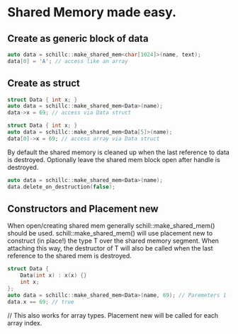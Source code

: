 
# Shared Memory made easy.

## Create as generic block of data
```C++
auto data = schillc::make_shared_mem<char[1024]>(name, text);
data[0] = 'A'; // access like an array
```

## Create as struct
```C++
struct Data { int x; }
auto data = schillc::make_shared_mem<Data>(name);
data->x = 69; // access via Data struct
```
```C++
struct Data { int x; }
auto data = schillc::make_shared_mem<Data[5]>(name);
data[0]->x = 69; // access array via Data struct
```

By default the shared memory is cleaned up when the last
reference to data is destroyed. Optionally leave the shared mem block open after handle
is destroyed.
```C++
auto data = schillc::make_shared_mem<Data>(name);
data.delete_on_destruction(false);
```

## Constructors and Placement new
When open/creating shared mem generally schill::make_shared_mem<T>() should be used.
schill::make_shared_mem<T>() will use placement new to construct (in place!) the type T
over the shared memory segment. When attaching this way, the destructor of T will also
be called when the last reference to the shared mem is destroyed.
```C++
struct Data {
    Data(int x) : x(x) {}
    int x;
};
auto data = schillc::make_shared_mem<Data>(name, 69); // Paremeters 1 - (n-1) are forwarded to the constructor of Data
data.x == 69; // true
```
// This also works for array types. Placement new will be called for each array index.
